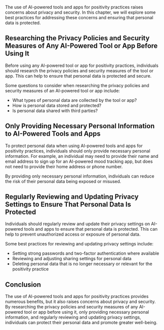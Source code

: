 
The use of AI-powered tools and apps for positivity practices raises concerns about privacy and security. In this chapter, we will explore some best practices for addressing these concerns and ensuring that personal data is protected.

Researching the Privacy Policies and Security Measures of Any AI-Powered Tool or App Before Using It
----------------------------------------------------------------------------------------------------

Before using any AI-powered tool or app for positivity practices, individuals should research the privacy policies and security measures of the tool or app. This can help to ensure that personal data is protected and secure.

Some questions to consider when researching the privacy policies and security measures of an AI-powered tool or app include:

* What types of personal data are collected by the tool or app?
* How is personal data stored and protected?
* Is personal data shared with third parties?

Only Providing Necessary Personal Information to AI-Powered Tools and Apps
--------------------------------------------------------------------------

To protect personal data when using AI-powered tools and apps for positivity practices, individuals should only provide necessary personal information. For example, an individual may need to provide their name and email address to sign up for an AI-powered mood tracking app, but does not need to provide their home address or phone number.

By providing only necessary personal information, individuals can reduce the risk of their personal data being exposed or misused.

Regularly Reviewing and Updating Privacy Settings to Ensure That Personal Data Is Protected
-------------------------------------------------------------------------------------------

Individuals should regularly review and update their privacy settings on AI-powered tools and apps to ensure that personal data is protected. This can help to prevent unauthorized access or exposure of personal data.

Some best practices for reviewing and updating privacy settings include:

* Setting strong passwords and two-factor authentication where available
* Reviewing and adjusting sharing settings for personal data
* Deleting personal data that is no longer necessary or relevant for the positivity practice

Conclusion
----------

The use of AI-powered tools and apps for positivity practices provides numerous benefits, but it also raises concerns about privacy and security. By researching the privacy policies and security measures of any AI-powered tool or app before using it, only providing necessary personal information, and regularly reviewing and updating privacy settings, individuals can protect their personal data and promote greater well-being.
